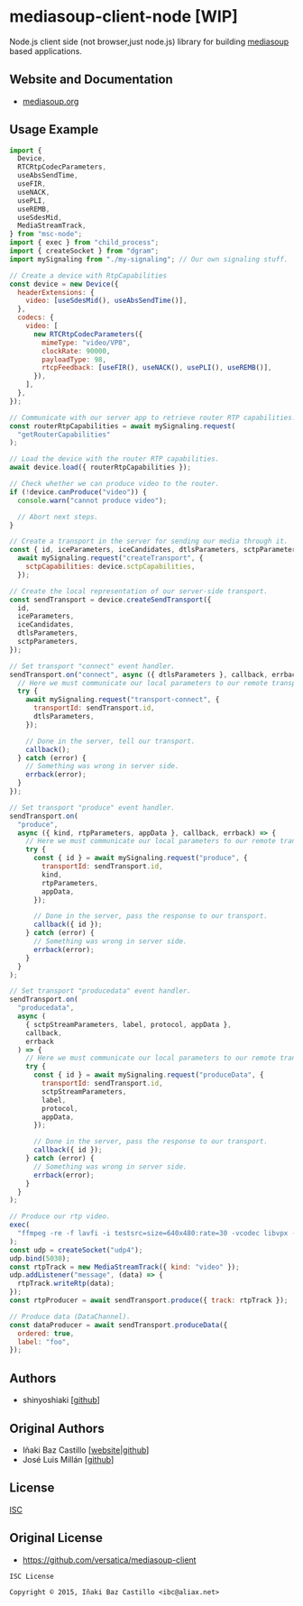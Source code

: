 # mediasoup-client-node [WIP]

Node.js client side (not browser,just node.js) library for building [mediasoup][mediasoup-website] based applications.

## Website and Documentation

- [mediasoup.org][mediasoup-website]

## Usage Example

```js
import {
  Device,
  RTCRtpCodecParameters,
  useAbsSendTime,
  useFIR,
  useNACK,
  usePLI,
  useREMB,
  useSdesMid,
  MediaStreamTrack,
} from "msc-node";
import { exec } from "child_process";
import { createSocket } from "dgram";
import mySignaling from "./my-signaling"; // Our own signaling stuff.

// Create a device with RtpCapabilities
const device = new Device({
  headerExtensions: {
    video: [useSdesMid(), useAbsSendTime()],
  },
  codecs: {
    video: [
      new RTCRtpCodecParameters({
        mimeType: "video/VP8",
        clockRate: 90000,
        payloadType: 98,
        rtcpFeedback: [useFIR(), useNACK(), usePLI(), useREMB()],
      }),
    ],
  },
});

// Communicate with our server app to retrieve router RTP capabilities.
const routerRtpCapabilities = await mySignaling.request(
  "getRouterCapabilities"
);

// Load the device with the router RTP capabilities.
await device.load({ routerRtpCapabilities });

// Check whether we can produce video to the router.
if (!device.canProduce("video")) {
  console.warn("cannot produce video");

  // Abort next steps.
}

// Create a transport in the server for sending our media through it.
const { id, iceParameters, iceCandidates, dtlsParameters, sctpParameters } =
  await mySignaling.request("createTransport", {
    sctpCapabilities: device.sctpCapabilities,
  });

// Create the local representation of our server-side transport.
const sendTransport = device.createSendTransport({
  id,
  iceParameters,
  iceCandidates,
  dtlsParameters,
  sctpParameters,
});

// Set transport "connect" event handler.
sendTransport.on("connect", async ({ dtlsParameters }, callback, errback) => {
  // Here we must communicate our local parameters to our remote transport.
  try {
    await mySignaling.request("transport-connect", {
      transportId: sendTransport.id,
      dtlsParameters,
    });

    // Done in the server, tell our transport.
    callback();
  } catch (error) {
    // Something was wrong in server side.
    errback(error);
  }
});

// Set transport "produce" event handler.
sendTransport.on(
  "produce",
  async ({ kind, rtpParameters, appData }, callback, errback) => {
    // Here we must communicate our local parameters to our remote transport.
    try {
      const { id } = await mySignaling.request("produce", {
        transportId: sendTransport.id,
        kind,
        rtpParameters,
        appData,
      });

      // Done in the server, pass the response to our transport.
      callback({ id });
    } catch (error) {
      // Something was wrong in server side.
      errback(error);
    }
  }
);

// Set transport "producedata" event handler.
sendTransport.on(
  "producedata",
  async (
    { sctpStreamParameters, label, protocol, appData },
    callback,
    errback
  ) => {
    // Here we must communicate our local parameters to our remote transport.
    try {
      const { id } = await mySignaling.request("produceData", {
        transportId: sendTransport.id,
        sctpStreamParameters,
        label,
        protocol,
        appData,
      });

      // Done in the server, pass the response to our transport.
      callback({ id });
    } catch (error) {
      // Something was wrong in server side.
      errback(error);
    }
  }
);

// Produce our rtp video.
exec(
  "ffmpeg -re -f lavfi -i testsrc=size=640x480:rate=30 -vcodec libvpx -cpu-used 5 -deadline 1 -g 10 -error-resilient 1 -auto-alt-ref 1 -f rtp rtp://127.0.0.1:5030"
);
const udp = createSocket("udp4");
udp.bind(5030);
const rtpTrack = new MediaStreamTrack({ kind: "video" });
udp.addListener("message", (data) => {
  rtpTrack.writeRtp(data);
});
const rtpProducer = await sendTransport.produce({ track: rtpTrack });

// Produce data (DataChannel).
const dataProducer = await sendTransport.produceData({
  ordered: true,
  label: "foo",
});
```

## Authors

- shinyoshiaki [[github](https://github.com/shinyoshiaki/)]

## Original Authors
- Iñaki Baz Castillo [[website](https://inakibaz.me)|[github](https://github.com/ibc/)]
- José Luis Millán [[github](https://github.com/jmillan/)]

## License

[ISC](./LICENSE)

## Original License
- https://github.com/versatica/mediasoup-client

```
ISC License

Copyright © 2015, Iñaki Baz Castillo <ibc@aliax.net>
```

[mediasoup-website]: https://mediasoup.org
[mediasoup-discourse]: https://mediasoup.discourse.group
[npm-shield-mediasoup-client]: https://img.shields.io/npm/v/mediasoup-client.svg
[npm-mediasoup-client]: https://npmjs.org/package/mediasoup-client
[travis-ci-shield-mediasoup-client]: https://travis-ci.com/versatica/mediasoup-client.svg?branch=master
[travis-ci-mediasoup-client]: https://travis-ci.com/versatica/mediasoup-client
